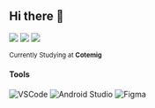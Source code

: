 ## Hi there 👋
<a href = "mailto:matheus.rosalobato@gmail.com"><img src="https://img.shields.io/badge/-Gmail-EA4335?style=flat&logo=gmail&logoColor=white" target="_blank"></a>
<a href="https://www.linkedin.com/in/matheus-lobato-50835834b/" target="_blank"><img src="https://img.shields.io/badge/-LinkedIn-%230077B5?style=flat&logo=linkedin&logoColor=white" target="_blank"></a>
<a><img src="https://komarev.com/ghpvc/?username=MatheusGazzinelli&style=flat"></a>

<div>
  <sup>
    Currently Studying at 
    <strong>
     Cotemig 
    </strong>
  </sup>
</div>




  #### Tools
  ![VSCode](https://img.shields.io/badge/Visual_Studio_Code-0078D4?style=for-the-badge&logo=visual%20studio%20code&logoColor=white)
  ![Android Studio](https://img.shields.io/badge/Android_Studio-20232A?style=for-the-badge&logo=android%20studio&logoColor=3DDC84)
  ![Figma](https://img.shields.io/badge/figma-20232A?style=for-the-badge&logo=figma&logoColor=F24E1E)
  
  









<!--
**MatheusGazzinelli/MatheusGazzinelli** is a ✨ _special_ ✨ repository because its `README.md` (this file) appears on your GitHub profile.

Here are some ideas to get you started:

- 🔭 I’m currently working on ...
- 🌱 I’m currently learning ...
- 👯 I’m looking to collaborate on ...
- 🤔 I’m looking for help with ...
- 💬 Ask me about ...
- 📫 How to reach me: ...
- 😄 Pronouns: ...
- ⚡ Fun fact: ...
-->
